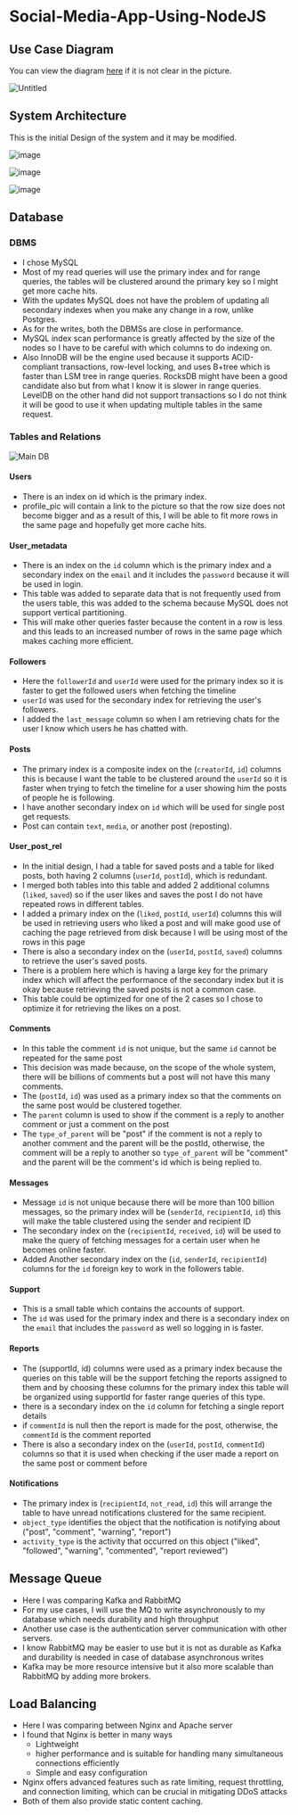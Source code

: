 # Social-Media-App-Using-NodeJS
## Use Case Diagram
You can view the diagram <a href="https://online.visual-paradigm.com/w/dpgzbxos/diagrams/?lightbox=1&target=blank&highlight=0000ff&editBlankUrl=https%3A%2F%2Fonline.visual-paradigm.com%2Fapp%2Fdiagrams%2F%23diagram%3Aproj%3D0%26vpov%3D16.3%26vpob%3D20220410%26client%3D1%26edit%3D_blank&layers=1&nav=1&title=Social%20media%20app%20v2&vpov=16.3&vpob=20220410#R3cU2FsdlGVkX1E%2FHVKCnJaBmI4m5mHKG1WoEt9IxB6YXrrJCr210E%3DY8NQiTL52HC23sIGDPr5%2FtfO6sD4812bef7zAt2Sm%2FkIgVD4%2FRI3SsALE3RPqgBgfyJ%2Fe30614TiCkJvwOfQCBj8S6FNJYs0NrGZ8vXzsPYRPoKeJvf58%2BpmtoAQTQ5RzGEUXzkBDUVl3lzdHwffa0M5e%2FbNA8ikOg1PyVmKc2GYyJ9z7ZImFTNuNbqJPs%2FzLmuKQSU%2F59NZFvZp5lqHZv9r2J5h%2FeZ0VpwhtGxDMl0IhQCSSRUxrLk9uOcdugsb9Z13h7nbkPEMy1fSUZtRAmqWwn5vzFVoAr5Py9Lpp%2FJzHl4Wb70nusYZiHDflvVmFAKnlalDnqsUfNT%2FYfsRrA9Jbf%2F6eK8MslSvXCuQuYWn9VFS57owmzAGZ1dbZVe7MSXpBCl605sZpBKibICAbQoTOadcSA5mGZ%2BpW%2ByeDG8vr1zp7IvpFCNx9lCvS8yww6tXpkVdk8Q9gDTF3mEVAI%2BG5OHPHxNYfwO5I%2BkGhyjZDtozu%2BvanZSFO1KnQIlKCeYp1FtlU%2BQwIDg3yZZk9LXUl%2FWfWiopZ%2BrPSEfcp077kyUioRid8I1ZoLfDHNMB%2BH5UxgPDceAvcL3%2FEwiElQ1RKE6ypkV%2B7uSNjQTVhoUoSjvasmKgAwjSnwmLupDA4lI%2F07GXF62wHwgrbMwIj7uFpvnGNuQD2lE8eVWtvSN3%2Fnmcx1UIGy58znvzpkw0%2B%2FxAd%2F7W35FWdCE%2BCETKvia0LHkfXhnUnLGAoJPhVC0kmZeMlKJihH977Uesx0IWbmlgo%2FMHWhmWXKAJsK3s%2FYBLLsBvRAUucMkrY831Ijy6%2Bi3vwo1tKAbqzArKvBFje3wMSg8Ua01yLDsWz7Pv91EJyh2abHCNVbLp%2BXtPSdymp1prmCcvL2pCovf1L5EvmLz2ubjMzZCDdyI1zrUL9hqs4sNODeZbVYocNlJfUYGZ3DLp%2FypfA6J4wGU7G22I1uksdB0XxSTneuynD55cOzS43LzoZbyPxlzk6f0IyediHPERCQeNQOLW5%2BUYFSEwai5Nzll8Lz%2B0UXovjAEweCYUEIml6wVWl5bn8gduvZlMe1UUyHcWypdqAKZsdawgV0KqtJp8mtSSirpRFmsr9LkUzb8xRx7NJmQSAEbD3UjNWS6xEvl%2FXWx9kW%2Fs37bNWrqlnOLdXs%2FSmNsDO14kz0kPSB%2B37G16PR3c7yW7r8JkTR09e2ZbjQo4%2F6E4fE9MyBLQkmdtEWfKYBu1YepFt7KsExc1Ysa6v33QoDxwist8U75QuUiyj7XEjHWHCxdVqH0AbLPB%2FCNWFecuIvOwqvSPcu3aZ4Gr6IgF9N77JSvJBbe6RhgpWP7tLdhmjKBYBzQSxcilldg6zdrd2ywlg1vCCR0R94NuekMjLlQTyRr16404R%2Bs9xVo8GmVccni66sHfzwJB1UigXa1YSvT9uc0TUeyKbKXkTBjzS2q6roXR55cV60grEB%2F9mQonPDR0TBnV7L9tqSBBic%2FI1rqLN4blRUmjlzxjzTnZWtjti0v5G%2Bx%2B%2FIzx3g4EPZEUofQOEsOdtnyuxkm6ZPLKsiBtfNHQwx6A%2FvzMJe%2BZXL0PbaOx1L0xbrM6JZKqPbs5%2BVgBewSlLCozg%2FKLfknnMvPheWFpFOCwg21%2BU0YZs%2BOIkTnwxl5nSLmrZqWV8X7kHWk5YAO%2FzA3A%2Bxder86a7HagueKbHyf64hJgrCgc19NKqaOD0rDDmbfmd7gg6rMi7tiqw4Ca1aXGR8tCOlGurnrqeEEryET7UDwGklyXlDvZDhEp%2BYGYVpASJThjzdoo4WUdzoWzPmSOkU0H0qqWv6cH4xe4OPo7e4dX2Sdgc7CJg9%2B%2FJJratOzjeotodNuMkiTWgQ8oTuReY%2Fsc446zO0pHan4p2UFBVhIzZ80YG0I4JiY42%2ByeMAG2Wmpi1GcxFoR0fNXet9nd7e9IjCJVmpDupUd1H2NT1sBmJ6AOFToxTOPE7Ds6FDEGbNinXH5Rbqe0z04aLxR1IBlEJPYwNQXUkiAoDkHVOtmOoF4Dzn0BBoaqNITwl9mz7GUJ%2Fo7W%2BEFxMTKDBJIgTIhbc%2FqUbU%2FtaAlnYEeZf2NLTLzdgKf83Atz7hxu12dLaWpySNUZpHQywLs5lur5NyKrQT4gjj90OQYoEc%2B7VjBPCf0ddSB2Hq%2B%2BUxckqaRKNuzOERGWwR4Y44sZeD2rA%2BLoD0n%2BEIjNrXTTDuDjnBAdUEaNoUBTlZQ5fVe903OhJCuO0RW%2F%2FYx5iouksGmTFTvz9gnoLB18M0wpKeNoRbaK4fzEb4edWqtJ%2F%2FcxX2jNX%2Bq47ZULFzINkqOguk4EXTQDaDSpK5FfLU%2BJuahunQhyRWxiaTt9%2FAFUwhUQoBnJMZUiLl360f3fYMazFrsSd3sbpbHN8ZemvVqUNidFCsRjlTURH0NARL%2Fedalpgghu2IKoQJgxrZmmHodLz%2B6ANXA3E9u83hB5%2BKvWu%2BcekFY3fANoL8klWzzUbHjq333FJu8r1lA%2Frf9EOiR7ULq1sUE3Ge%2BS7pv7G5v%2FUpxBpUiDuBAHJ7marur9D9k%2F%2FveObtOh1fsajkPgakRvDKQigjAT6Pg86QUVsUoaZcBSRdJHoD2FVO1Dc7lxyDHUoNwfhreNqNhN1spBTH4CyWPI5YM%2BxmPuMhiw7keq%2BnFtwkOgTptcAXP6UsVErOXyjHPpWcA1Ykqis4zXL%2BrdDwtNAZj4X2yoSUCHEiidrlkZ0nY541%2BclQUlHX5xEebM0o%2FVoY9pRC8aiK%2BMgwAEL8MKwr%2Bi5pYDIUhV73HGQSq8ZPOSz%2BYu01IpXTP5siFhCfH3gkFvBWPxtjVYkLjwbKPaNaptBubENE0K3I%2BmBmclQt1Kte3Prd3zM3Mpgm9ybYA65XErMSkSyQ0yUr2hZHNnYoJs5Lj8wE2bQ5gd%2FtOMz8LoDVK4S6fvErllLlVjUI3ra8N0GTmsSbuwsn2p8sHHMsNOXrOvhjaBtgqbJRmWMu0SVpsxP2iAR2a5YTu9noZ36d8gtLu%2BPjr%2BE4ypL9x04ZinPKZk3rgtMXVXUUiHjicAy0pfxtBC%2FnqvxG3LtMLyRNZDVis36L%2FnIeaZt%2FlhOiLu%2FFRZ4RTeR0hb9r%2FuXKSgwQB3xiqHMPKCIKhvR77J26NjmZ3mEqftR%2F%2BuS5riXFUGLY57oHoPhwyiIPJ9qvB785NEZn5mGsorYyhJzmc33uDGih4hY5ndEsZezqZBulK1bqmvEbEp%2BEQONdkZ5byZcrMerLsW6lowHAaXp5EWaEhKM6XNJDH4GUii0tOJDTLeiWqfisqHcT2EnYbRVv7%2B0RCg%2FAS77Bto%2BzDd9cFMKCZQ4wjFvyNddGly5L18ksZbL5gxizrVqB2SPEgEeKZHsoxdjy4gkf0UuTtM7blaDwHCAl8DxlqU7Xu5l8U7x93WYO97UUjYWwEfJLOll6qi2wuC221YHWyjTcXBE2N8rv0L8B8bjGaknRuU0utqTaxlOIIBy89v8S90qjJJegX94S7N3oHLeFsoLKNWzdrZd22b8g1vqRUEu0ZWkYfYHHQHE9RHf4rPkzvwpzYRlkL3nKOHZNi4%2FQXD5sKhzRgfdkBto971C93w6BoBY2i1i1QCQYpxsuLmvdUp5FNrrTrRlxxXM0n8VygKLbT9qFfrIIsqTDbqeDF7r8z%2BtGR0pIMEiK6qhoo4O%2Bk29FwDf68Hqlmg3P5z%2FnjPQJYIe4dzaWpKgk7ZLR1K651hCKbvxNPetCnd0jICPx3FYMmUkxrw7koR2mlGvokkmHgqAjrIGodqTIAvDZaXjk6afOi23FHXOTCfwADrCUwDSIpCoji5cdiyyLsrwMjbGU5vIXrgLgZuj2PGY5ylZvNydUE%2FAAJCoGSM5liolpVhplE1R6%2FIT0iRy1kiZVreqiS%2BG6yPHUwOERqx4cgUG1BeuElbag0YQzlsitMYCri%2B0AEZiTy%2Flh%2FGymhszBTwSqW0CB%2FUodxTq4vQnoZaQHL7Ut%2FZ%2BxU23ovXCdqiGg1deXSxinlk91wNz%2FJ0lC5Wqp1a4BOS%2B6U%2Fyn73qQP43MPWqTsDciJTb4TEI8lDxGcogFXGekQi8S7rxkagSZOS%2Btport6U5NeQUhgDVfJDTwbHev7waNZOiNGLeW7xKwult1j6927HiR7f52%2BL1jqH4V5gDO7adboQ6ecmJIJGopdcE8ixyt0cbjPi3PDHbOaY4b7a%2BhbSdAlsdw6fuTLN9%2BZuEJNGWwrrM0xE3rYxXyW9XAGOcEvCxFLTzlGQ1y5Wx1WiTT3Ri%2FM%2FN%2BGD4t0PHDicdvkO%2FryF94%2F9Br9oD6zqDlfNWiYh6gg%2BI1HR8Jjj6NOHK09iAG%2FHYopLzaLunkc%2Bj8GlQmkiV0TqAQFrNK9oR5D81iDE2RKXkefgANzoJBS2EZF4EQx5uZlGCD%2BI9bUzKfI6BSc1FJoXFUCuEzt7bvvM5f9aOfPWaqBMDlNz%2FoMpvwcSmPJqmhnWkpLTQ79VUuQQMZmsR8DxZIHME5YxVLwV%2FhiTfTS%2FVpqzqCiIEu7RYaR%2BrjLFXxTFvy4M46%2F2FHyJvPB9XPEVYN7HDlqwJm58jEZE9sdiEFyqawv0MTeboaAAKXUDzvQG5cnrzqlrzssD4Vkq1XZjkN3DkzFX4OdFHjG3AwTCsoKpWJOcdV3wWLsBE3zHTLqMZC7TFinS2gJ6yD%2Bgz7hUkPzmBR%2BYtXcbQETU9RuRSPdAOmObeF%2FJ9DolJoBNFSo2YVFZ65c5I56%2FicGOXKUV1BKM23U6Xum6WArGpWy3cwxMT8n3jJIq5qtyq%2B6xaIRzM5FRMw%2BqWIX4aPxGVdAghUcOpx3xiceD%2FzNMn3%2FExadtcjv87R5H2tfgVp1yLM7xaoYpzoR6g0wtEPTiN1lQCdfD5SKMDMV7GONjnm1TpROg1Uthy%2Fh14U9WKInyeqfrLTdJx7X2nV%2BpAN4O2jl7JqtlDDsEJ4B6PJbEQKSEKNlQRDy0gDmBekiQWY%2FMTxGMaGE%2Ba1EM4tEHuHchV5%2FIugVH9wg3%2FKna23jvw5gIVzzxa9YRDurLBBCUbT9I%2FEXY6Ikq2IqEjIk2dIRmS%2FWy3Hu6mrEkNxZ7aYtgOwrcGBk4JgbRCxCPKUjKLEDcoLdg60bzbAZo%2BWlkIDI2ax9WLQWN3leN94s6fhpPhyPyo6Z3NrUDYoq3fM9fGadxhDLRS5m1i2asPQ4MmdpUj2Q7eOM8G51yaZC5t9XrnxKVvQEVJwz11KqRGjXHvzYjbMDIMjyiizKMIx%2BHOEOtm6AQEATNhAEYG4yLwhiq4BtIf54ao%2Bm%2F1dwF7oU0TSIFTGF0xMGOQdkKm4lyL2jhwqUQCEUYWZWxS3ibn5N4GKYJdvP9SfZ2NnKFsxhACsZdxCcnICSEuXQp4dcpXOR8%2Fe3H9XIX30PEPofrIvncMSgqcg71BggOXySDa2PTCMOYvIoNKs8woWYYrBHv63xko0VzGDBqO2wNPKzA8fUi40IEwO5zF2Qtpi8XsJMXi5gPIC7SiQ9jmZt1%2FqPZJ1IgaIziEv1qhbfqmWjULd4qzoobEKN4Fcuig0%2BIu4BEki82towBcWHTrgQi3YuhIQT7xmToTVanqPNnkMm77XXkphpB4mlYNjL4KkDgnfckfI3EczlYgePs20emsvXQYOrAxzEiA5A3r4yk08kIRI1U098F2TkqZUPJT4FTDS4E7XMKPkN2HVmpCc259IVvL2Dy7z0GfustTSDVUzs4YQy21%2BwbjM1ymmHeg79GGwG2vjnW632Dlwn8VGvXWDbh%2BCiGTjbA6VVJInOzxiMIEspPqCAuvOQMaBO6TBFcRUs0xoIKEGAu%2BPb3zQ29MBjYevs3JOCiSGQEPWx4UVDx1CKI3jYElV4d23k0ys%2Fh7rPIgOia3Z5GVPUimfodKH6P%2B8DbRlBGkp6uwGTPmiiAjW2BJeX9ooAar4qpDp5FYq53OhB09x1lU0lYAvBrRbv%2FwtgLm5dqcFHU72Qbv3MeAjY0ocIE4IORrbW0N7RHGdC99vvKAHoxN8dhJkf7riZV%2BbGZgixsXt%2F2s2ilrNt6qKW%2BVmRXjTMXbN6BiK%2FcymILhjUMX1MY9qmr3NpsCE8%2FVmseQE4QDUi1XW2v2r6VY4pfIceJd6cArjE5h182fmwjXpczMMBG0KPYCp1GKfaNSEf9BIUP7jk02O9Gncl1ipKnf1YftWBlaVafdYASiw5U6jiJDfpgS9vQ3RIB04jrxPiHaD%2BPE4DGtLaRxeO2LYqZZcWKZDk1mRDYyQ33YjfjbNcWggOSDeBpVgRvcTH2lvix2N3ImWgkJON1%2FDmyNMssV9GbXP9NYt0vPY0FPJ8pXluvaaDt8FdOmvuBP17eSY7elQH%2FyduOuwFykspxkg2YQQWklihqmUJlYRHLFvaVYUWwe1uNT8NFpEnyUwCJ9AMUiykjdAyoVSvkSD9CyaAaVV6ZB3se9q%2B9U8TtGeiSwkON6GHXsxrQZkucJdqgE7JDxOVDwhPg3uYC6ippT102NdsmiaOFQD9w%2F%2FnSmKfn3vdV7Ne4NEekc3XXN82DJuwlDXvxEeNf9i%2FiQoL4bzsw50FaQM1EZsJQXDi5VO3YGpQry91%2Bp%2F1DtlnnEEmeAEECQcOvLmhPR1uvEuCfkAOKtDVKZ157ZUD4S8ozldDRk4r%2BCDfraZzDJ3honxJMvLrMuYEWVszzMtZUJB00DeKmK5tIJziesULpENXm4Q7H7QTT239yL%2BnuW3mUJ7pZecCguR%2FJwmaV6wn30v6QveJOBVDM%2BKsDV7ON6HsqR4uMDTwnUDvRpPcJ9Pu%2FOVDmOA4gk2%2B32TYgTLMhJI7vMDVUSxHb5kVr%2Bhly5h2Yc6FqhZ%2Fg66U0TVfPcZe0fAl1KkzgVrjYLf9NtZnjOku6jtFA0QfXIOCkg6d3oBVtuTr4a7PQbYCPaS2uq%2BDULGOlTOOybJkZ46Ua91HwEHpnEfi2af3ANcnpko7XgEwc58LzwAzYyOi%2Fw5Cufl07odAQPhTNi5yzMgaKf5ft7sGkIcQdsSKNF23YvDtzKeiuyuUYUxpDoza9rHAU4y%2FdJmYbOOBSjJznjnB45e3DzC3ermqyvp4SzeLKo6xBcj0FbEiOQpSluzom3TsAdlU7y%2FyeLgIfOHgBh4ZSDoFIflE6KMdCWzsM75bHS6UyvSX4wWdMeNd%2ByOz1UU9HxYdB4Vou72wGEOgNtRsYUZIn8wY%2FDf5alCRpY1W24FDqOGzbauxH9ER1%2BrBKOOgIOBtLzJwa2bHh9pRSosijSBS6mUBoZJfpNmi%2BTgprxJlipsu7UiqkngemeosbGu6DS5x7D9boMhPMvJHMo5dFf95ySSQiOU9truLDmgDgfJCdM4O3KIA83Grwx4aftKVmbx68WJ2EGswFU3NUSckqqbZOkHgX5%2B5jY%2FiR8quAbu3aheGDB0WrY8zkSYqLlUKycs8ALbO%2FeduWUvxYAvAFObQkeZGECu3hWLX4RZDjbcpkC1rpkXwWdKzRfUdpvehsv7cTWHWda2tW6e5W2MG4UJb%2BKJpLyE7KXXhUE6e5xGlnW5%2B9lNB9rMfvKexey7m27dIfjw9s5XSgAd9tGCMJQSvH4eTtlq40GMJzvLO9hR6yXUIbRiPj9ee8eW6S3CEdkFWRxZojGBvBA2QA5Gnh22hQ7fN5kXpS0FVVH4cV99amF5zEQmIe4yKNFyuZvJJFLjiqPIbuUPQQK0y4%2FpkwY2npEoSu4iLgjdUD03RMiG089XMXS%2FmuodlC%2BZOGTRcrB8U5FlRvIWqqEau6dQ9r67Vf%2BC1kVP9gnarqXBPuubr2%2BermYTzhyU5YSrWdU9ZS5JZl5L1lunn%2BmcyAaOwZFh646yGzFPcm1YIDOEQFIMkIqte2IzRG5IXF7S7VvR%2FXopBBB8bmwm9Kti8fmvwT6oqd2kstW%2FTb635aJoxoFqefRzwWKFz6DuOa3zYaanZm4q%2BqzqvxfvSqdzu7noB3Y%2BTOMmO2WJWkGGReE7s1KpDJicfXjP5Es6PJ1%2BD6yfobmfTLZeLRq4uFR0vpCs%2BYy4xGB2GD6y%2BAhI5aoMcfiVJINAf4Q7cIQ9VfRtvQMj99kyx%2FCwPicA7lB%2Fg2no9Z5xZxjuix3CLG%2BzXOiZLQDvYnHpRVvPmCSh4Poq7eltHtbv%2BBxjyn059vas6k0HkplNMd%2FlO%2FsEueFqBXq8Zm5RyyBuxROvDstAOpWKKV0jivKpA06eSuWSTZ0Sdlmg%2F%2B1rMrb4d3evHtooHPzGlAzhVIJO244N%2FewjB9JclWe0Pbn5N998K6aIuakl3DwKCnB67fE7PLAyj3ZZ%2BH5Y2KaOV8jORWA2At08GID8iO2xGRJuTBknGTzkoukwcSEoR5g8kyC%2BdALbcdWf%2FgNeC%2BRjJKzASaBxiTHmj8pPnVjpKObxEuQFCqW%2B2eALpfLfeHsytXD0Hry3kwiMO11dN8V%2BWJg2Ud4wBFFYKmwdFIlZJk5WrcZqWQ9sXBZjvssWw6mOwxVMj47gje3hUl4Ocz7XaQ5eblKjnCULyMr1FeL35h%2BrILGCG5VvNPta9lCPh5LQCa8xSc0ygIho7qDqOwbyzGxnIrm0XzD%2BK6CdhYFLfybiNxXLmWNBCmi9CzzSmnMcZ5MayVmqYMkV%2FeO3C%2FlmKi3IcG7cQosDJbPbvwdHWjzZRfzLO04auL0lnciuKHMxPq0grEbPITRnvv5kE90eGPjs7bXwxf3BAU6vOxkOFV91Zo28ONj1TPg1es5gyYFdFGBknNLrBZItNOpuJe3kFFJ88bbNyHJMOJsGz14as779B4TZT0jPLQ%2FafV68VRdBOVLMPe6akCdoWQfsjLgjBLQZVa9JVczY%2FZB1RlIDQVYh9omQFf21LlEE7G8DN6HjX6NG9Ur1ey4hzcsJ1%2BZI5YKVSRTtTCnkEyeRfpCWZUE9Iy4BhPFkQQma4hPovSSbjyeJwXG8wj5G5m%2B%2FJr8OxKILpdGTpyGw%2FL3UtlPjZpZGCjjyJt0%2B%2BnreGoCEu7O9KNuXXSQQi75Ws%2FXSsNmtr6CM8e5WFYy%2BMw7DgYKqXTPs5yWE1Ijm2uqENeTKtDPN9HcNKxUQlk24ZzEFjHsVa5XXMkThPcx9AsIvN6HQ8NlXOKXhnCT1zkyjGlqjTx9lZHcl6%2B00BiCCi9y2%2FQ90f4UvBFIvF2Uhi71v9bU102sLTPR3jyckesNm1rh4RchcKIcYh3YVhUaomEq%2FZd0%2Fv4G6buGpemf15FnJHteTefS6PNlR4H5miKFAzPy0MlOAQNPl8xr1zVAW9VfdFF8I%2BfcKYKsEu5wDpSUkd0lv1cq6G0zNZGcALM5AGpCal3Jj1LCL0RwKdbv%2FviBL07gGaynuLh1f%2FM%2FWox%2F6HWpRHlt5JxkJy%2B%2BjpRH0xyeWUv5inixbc2XHk4HkACE4KY3d5H23nNBmKNkPNEpWyk%2FOIsITHCj7JTQlj%2BQQU%2BuPjYG3QrBpTiy0tm9piVenjyKUYq5l0OaxmSi%2BOq4ZTrxfDxxdbXQnH7yaXQmTit8VrSQxnoYj2PjjrtXlGprwLp%2Bj7g5euLupByH1FqRsLJ5Xq0RTEKGJodD3BETx2zT67bgeTNfX5GfyrHP7tSx7NIjpOmqB6F122PoE3KqUdSAyoAs2ayLWaqwHPiAloOhAgxZaIF%2FnYoC%2Bn8q58GkX5Dz%2FrGkDYJrJqjSeZjvMZ50hlZrTZ4SJPUYT7OcIalwQYWQBfZDg%2FEtsPQm8KveJLDBGfZ4H4jw%2BY4RCQHW6lxgxURjR58wlZJ12gc5y5Pf8hPZ5aDs5DA56DB9KIG81rVB3geXOuk08hiMz%2B5qZwdkvsCFkQTRITex6R9ffGYLnoQLxh7YH%2FFBJkf8kDsChqM13bt5n9DF57HVQZSkMwkAFhA90B5cRFcHeKI6oFhHO%2FiucUKIkug%2Brwrv7ShR9J9vt%2BL4rea3eRpzl7dL6eZ90zjHoBQ8rnLPeTeYX8WBfPVlCmcq3Oi595NBTWQblh5kUazFkrCGGC5xkjOEDRW53vOEKJtcMKFNBK9nAtHNMptj2oihMo2j8ISmcNiwrorCOP9lOfZbfU%2FcQXL5iBgWaQadT8u2g9R4Hb42UnUzeJeC8jChCgXYCUOCmcm5IjT9gzNkU2HuQKwsG%2FluAKuYBDbFCMb8VFh%2FcuhJ9cjvDTSVkKHed8F0QBOKX3HFd1vJo2T568HZnCtxWaBdjNBs2RlG2KIfkYZk0dU26KFTKf0XosyII1wXHonSW0ATvYsmkQv3srPMmvZfsYHs7WIsa2j1WbqTwmAK72Bx7zbxPTquesx1lowSSvM0%2F3nIi5p2qgAzrc74QSl0afzNifRL7RUkzjPVSAG2Ovcv2Zpou24b%2FrtWif8bPzq922SSAgx1n5zghqljlmoIJAwHN8hv3ud4u5dUDAX6FeLZrNSPHRwYzPRiK%2BfWcTF1YZAikPDZO9yqpxMOG0%2Fc9rc50fKoNvAJwI3P7umhMcgcEViN1BOieBmLrCqFY%2BewHkbK%2BjimMHFO4xzsNtBQfpVSMTDptx33YW%2BHs%2BvnUZ%2Fnxw0Ni6B0n%2BpxpT9gltZ0%2FpKYTJypUL2wGW90Db%2FB4cbySeTb0E9GWmDuxNUhOwgi5HDHIyDwstbEtSwpymkXAs1E%2BNsNhsGgUIAU7MhMBO7bbJmHv1oL41be4elRhXq8ahvN%2B3oEbAHQ0%3D13KtZ22e">here</a> if it is not clear in the picture.

![Untitled](https://github.com/user-attachments/assets/aa8616e5-c297-4270-89c6-682f56f8b016)

## System Architecture
This is the initial Design of the system and it may be modified.

![image](https://github.com/user-attachments/assets/f23bc1f9-2451-43e2-96a5-5aff97700887)

![image](https://github.com/user-attachments/assets/2226a6d8-cbe6-4b88-8447-46b12115367e)

![image](https://github.com/user-attachments/assets/3f7a0f50-ab69-484e-9571-be2268b8dc63)


## Database
### DBMS
* I chose MySQL
* Most of my read queries will use the primary index and for range queries, the tables will be clustered around the primary key so I might get more cache hits.
* With the updates MySQL does not have the problem of updating all secondary indexes when you make any change in a row, unlike Postgres.
* As for the writes, both the DBMSs are close in performance.
* MySQL index scan performance is greatly affected by the size of the nodes so I have to be careful with which columns to do indexing on.
* Also InnoDB will be the engine used because it supports ACID-compliant transactions, row-level locking, and uses B+tree which is faster than LSM tree in range queries. RocksDB might have been a good candidate also but from what I know it is slower in range queries. LevelDB on the other hand did not support transactions so I do not think it will be good to use it when updating multiple tables in the same request.
  
### Tables and Relations

![Main DB](https://github.com/user-attachments/assets/f3c303d4-adc8-4d3e-81bb-0213004bdc47)

#### Users
* There is an index on id which is the primary index.
* profile_pic will contain a link to the picture so that the row size does not become bigger and as a result of this, I will be able to fit more rows in the same page and hopefully get more cache hits.

#### User_metadata
* There is an index on the `id` column which is the primary index and a secondary index on the `email` and it includes the `password` because it will be used in login.
* This table was added to separate data that is not frequently used from the users table, this was added to the schema because MySQL does not support vertical partitioning.
* This will make other queries faster because the content in a row is less and this leads to an increased number of rows in the same page which makes caching more efficient.

#### Followers
* Here the `followerId` and `userId` were used for the primary index so it is faster to get the followed users when fetching the timeline
* `userId` was used for the secondary index for retrieving the user's followers.
* I added the `last_message` column so when I am retrieving chats for the user I know which users he has chatted with.

#### Posts
* The primary index is a composite index on the (`creatorId`, `id`) columns this is because I want the table to be clustered around the `userId` so it is faster when trying to fetch the timeline for a user showing him the posts of people he is following.
* I have another secondary index on `id` which will be used for single post get requests.
* Post can contain `text`, `media`, or another post (reposting).

#### User_post_rel
* In the initial design, I had a table for saved posts and a table for liked posts, both having 2 columns (`userId`, `postId`), which is redundant.
* I merged both tables into this table and added 2 additional columns (`liked`, `saved`) so if the user likes and saves the post I do not have repeated rows in different tables.
* I added a primary index on the (`liked`, `postId`, `userId`) columns this will be used in retrieving users who liked a post and will make good use of caching the page retrieved from disk because I will be using most of the rows in this page
* There is also a secondary index on the (`userId`, `postId`, `saved`) columns to retrieve the user's saved posts.
* There is a problem here which is having a large key for the primary index which will affect the performance of the secondary index but it is okay because retrieving the saved posts is not a common case.
* This table could be optimized for one of the 2 cases so I chose to optimize it for retrieving the likes on a post.

#### Comments
* In this table the comment `id` is not unique, but the same `id` cannot be repeated for the same post
* This decision was made because, on the scope of the whole system, there will be billions of comments but a post will not have this many comments.
* The (`postId`, `id`) was used as a primary index so that the comments on the same post would be clustered together.
* The `parent` column is used to show if the comment is a reply to another comment or just a comment on the post
* The `type_of_parent` will be "post" if the comment is not a reply to another comment and the parent will be the postId, otherwise, the comment will be a reply to another so `type_of_parent` will be "comment" and the parent will be the comment's id which is being replied to.

#### Messages
* Message `id` is not unique because there will be more than 100 billion messages, so the primary index will be (`senderId`, `recipientId`, `id`) this will make the table clustered using the sender and recipient ID
* The secondary index on the (`recipientId`, `received`, `id`) will be used to make the query of fetching messages for a certain user when he becomes online faster.
* Added Another secondary index on the (`id`, `senderId`, `recipientId`) columns for the `id` foreign key to work in the followers table.

#### Support
* This is a small table which contains the accounts of support.
* The `id` was used for the primary index and there is a secondary index on the `email` that includes the `password` as well so logging in is faster.

#### Reports
* The (supportId, id) columns were used as a primary index because the queries on this table will be the support fetching the reports assigned to them and by choosing these columns for the primary index this table will be organized using supportId for faster range queries of this type.
* there is a secondary index on the `id` column for fetching a single report details
* if `commentId` is null then the report is made for the post, otherwise, the `commentId` is the comment reported
* There is also a secondary index on the (`userId`, `postId`, `commentId`) columns so that it is used when checking if the user made a report on the same post or comment before

#### Notifications
* The primary index is (`recipientId`, `not_read`, `id`) this will arrange the table to have unread notifications clustered for the same recipient.
* `object_type` identifies the object that the notification is notifying about ("post", "comment", "warning", "report")
* `activity_type` is the activity that occurred on this object ("liked", "followed", "warning", "commented",  "report reviewed")

## Message Queue
* Here I was comparing Kafka and RabbitMQ
* For my use cases, I will use the MQ to write asynchronously to my database which needs durability and high throughput
* Another use case is the authentication server communication with other servers.
* I know RabbitMQ may be easier to use but it is not as durable as Kafka and durability is needed in case of database asynchronous writes
* Kafka may be more resource intensive but it also more scalable than RabbitMQ by adding more brokers.

## Load Balancing
* Here I was comparing between Nginx and Apache server
* I found that Nginx is better in many ways
	* Lightweight
	* higher performance and is suitable for handling many simultaneous connections efficiently 
	* Simple and easy configuration
* Nginx offers advanced features such as rate limiting, request throttling, and connection limiting, which can be crucial in mitigating DDoS attacks
* Both of them also provide static content caching.
